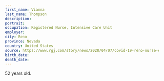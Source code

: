 ```yaml
---
first_name: Vianna
last_name: Thompson
description: 
portrait: 
occupation: Registered Nurse, Intensive Care Unit
employer: 
city: Reno
province: Nevada
country: United States
source: https://www.rgj.com/story/news/2020/04/07/covid-19-reno-nurse-dies-va-hospital-where-she-cared-patients/2966935001/
birth_date: 
death_date: 
---
```


52 years old.